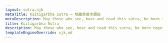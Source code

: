 ```yaml
---
layout: sutra.njk
metaTitle: Ksitigarbha Sutra — 地藏菩薩本願經
metaDescription: May those who see, hear and read this sutra, be born together in the Land of Ultimate Bliss.
title: Ksitigarbha Sutra
description: May those who see, hear and read this sutra, be born together in the Land of Ultimate Bliss.
templateEngineOverride: njk,md
---
```

